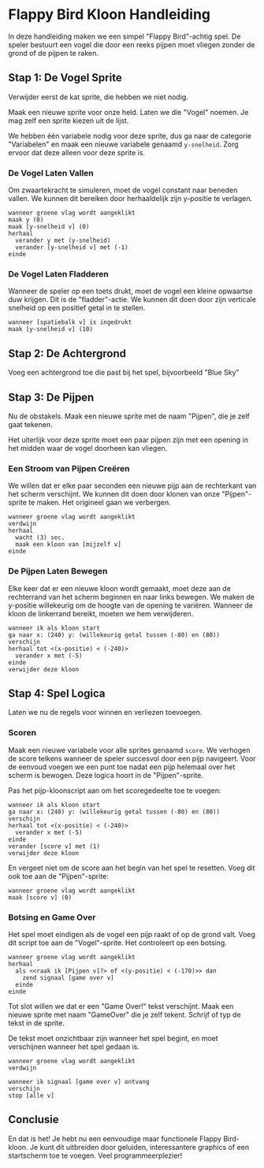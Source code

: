 # Flappy Bird Kloon Handleiding

In deze handleiding maken we een simpel "Flappy Bird"-achtig spel. De speler bestuurt een vogel die door een reeks pijpen moet vliegen zonder de grond of de pijpen te raken.

## Stap 1: De Vogel Sprite

Verwijder eerst de kat sprite, die hebben we niet nodig.

Maak een nieuwe sprite voor onze held. Laten we die "Vogel" noemen. Je mag zelf een sprite kiezen uit de lijst.

We hebben één variabele nodig voor deze sprite, dus ga naar de categorie "Variabelen" en maak een nieuwe variabele genaamd `y-snelheid`. Zorg ervoor dat deze alleen voor deze sprite is.

### De Vogel Laten Vallen

Om zwaartekracht te simuleren, moet de vogel constant naar beneden vallen. We kunnen dit bereiken door herhaaldelijk zijn y-positie te verlagen.

```scratchblocks:nl
wanneer groene vlag wordt aangeklikt
maak y (0)
maak [y-snelheid v] (0)
herhaal
  verander y met (y-snelheid)
  verander [y-snelheid v] met (-1)
einde
```

### De Vogel Laten Fladderen

Wanneer de speler op een toets drukt, moet de vogel een kleine opwaartse duw krijgen. Dit is de "fladder"-actie. We kunnen dit doen door zijn verticale snelheid op een positief getal in te stellen.

```scratchblocks:nl
wanneer [spatiebalk v] is ingedrukt
maak [y-snelheid v] (10)
```

## Stap 2: De Achtergrond

Voeg een achtergrond toe die past bij het spel, bijvoorbeeld "Blue Sky"

## Stap 3: De Pijpen

Nu de obstakels. Maak een nieuwe sprite met de naam "Pijpen", die je zelf gaat tekenen. 

Het uiterlijk voor deze sprite moet een paar pijpen zijn met een opening in het midden waar de vogel doorheen kan vliegen.

### Een Stroom van Pijpen Creëren

We willen dat er elke paar seconden een nieuwe pijp aan de rechterkant van het scherm verschijnt. We kunnen dit doen door klonen van onze "Pijpen"-sprite te maken. Het origineel gaan we verbergen.

```scratchblocks:nl
wanneer groene vlag wordt aangeklikt
verdwijn
herhaal
  wacht (3) sec.
  maak een kloon van [mijzelf v]
einde
```

### De Pijpen Laten Bewegen

Elke keer dat er een nieuwe kloon wordt gemaakt, moet deze aan de rechterrand van het scherm beginnen en naar links bewegen. We maken de y-positie willekeurig om de hoogte van de opening te variëren. Wanneer de kloon de linkerrand bereikt, moeten we hem verwijderen.

```scratchblocks:nl
wanneer ik als kloon start
ga naar x: (240) y: (willekeurig getal tussen (-80) en (80))
verschijn
herhaal tot <(x-positie) < (-240)>
  verander x met (-5)
einde
verwijder deze kloon
```

## Stap 4: Spel Logica

Laten we nu de regels voor winnen en verliezen toevoegen.

### Scoren

Maak een nieuwe variabele voor alle sprites genaamd `score`. We verhogen de score telkens wanneer de speler succesvol door een pijp navigeert. Voor de eenvoud voegen we een punt toe nadat een pijp helemaal over het scherm is bewogen. Deze logica hoort in de "Pijpen"-sprite.

Pas het pijp-kloonscript aan om het scoregedeelte toe te voegen:
```scratchblocks:nl
wanneer ik als kloon start
ga naar x: (240) y: (willekeurig getal tussen (-80) en (80))
verschijn
herhaal tot <(x-positie) < (-240)>
  verander x met (-5)
einde
verander [score v] met (1)
verwijder deze kloon
```

En vergeet niet om de score aan het begin van het spel te resetten. Voeg dit ook toe aan de "Pijpen"-sprite:
```scratchblocks:nl
wanneer groene vlag wordt aangeklikt
maak [score v] (0)
```

### Botsing en Game Over

Het spel moet eindigen als de vogel een pijp raakt of op de grond valt. Voeg dit script toe aan de "Vogel"-sprite. Het controleert op een botsing.

```scratchblocks:nl
wanneer groene vlag wordt aangeklikt
herhaal
  als <<raak ik [Pijpen v]?> of <(y-positie) < (-170)>> dan
    zend signaal [game over v]
  einde
einde
```

Tot slot willen we dat er een "Game Over!" tekst verschijnt. Maak een nieuwe sprite met naam "GameOver" die je zelf tekent. Schrijf of typ de tekst in de sprite.

De tekst moet onzichtbaar zijn wanneer het spel begint, en moet verschijnen wanneer het spel gedaan is.

```scratchblocks:nl
wanneer groene vlag wordt aangeklikt
verdwijn

wanneer ik signaal [game over v] ontvang
verschijn
stop [alle v]
```

## Conclusie

En dat is het! Je hebt nu een eenvoudige maar functionele Flappy Bird-kloon. Je kunt dit uitbreiden door geluiden, interessantere graphics of een startscherm toe te voegen. Veel programmeerplezier!
